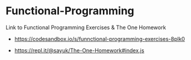 # Functional-Programming
Link to Functional Programming Exercises &amp; The One Homework 

- https://codesandbox.io/s/funnctional-programming-exercises-8plk0

- https://repl.it/@sayuk/The-One-Homework#index.js
